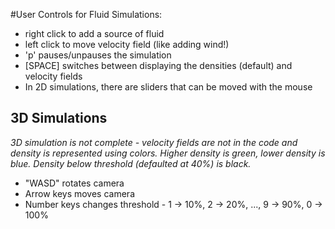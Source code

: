 #User Controls for Fluid Simulations:
- right click to add a source of fluid
- left click to move velocity field (like adding wind!)
- 'p' pauses/unpauses the simulation
- [SPACE] switches between displaying the densities (default) and velocity fields
- In 2D simulations, there are sliders that can be moved with the mouse

## 3D Simulations
*3D simulation is not complete - velocity fields are not in the code and density is represented using colors. Higher density is green, lower density is blue. Density below threshold (defaulted at 40%) is black.*
- "WASD" rotates camera
- Arrow keys moves camera
- Number keys changes threshold - 1 -> 10%, 2 -> 20%, ..., 9 -> 90%, 0 -> 100%
